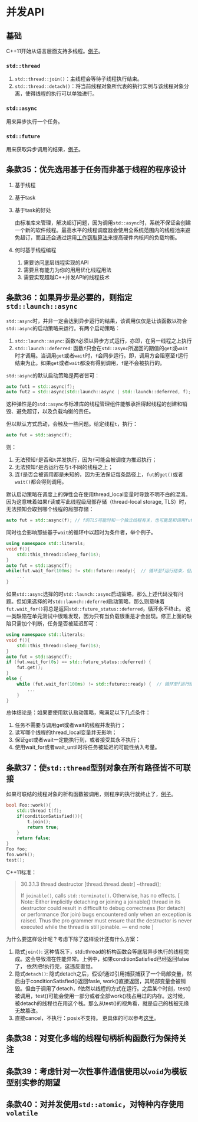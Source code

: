 # 并发API

## 基础
C++11开始从语言层面支持多线程。[例子](./bootcamp.cpp)。
### `std::thread`
1. `std::thread::join()`：主线程会等待子线程执行结束。
2. `std::thread::detach()`：将当前线程对象所代表的执行实例与该线程对象分离，使得线程的执行可以单独进行。

### `std::async`
用来异步执行一个任务。

### `std::future`
用来获取异步调用的结果，[例子](./future.cpp)。

## 条款35：优先选用基于任务而非基于线程的程序设计
1. 基于线程
2. 基于task
3. 基于task的好处
   
   由标准库来管理，解决超订问题，因为调用`std::async`时，系统不保证会创建一个新的软件线程。最高水平的线程调度器会使用全系统范围内的线程池来避免超订，而且还会通过运用[工作窃取算法](https://blog.csdn.net/pange1991/article/details/80944797)来提高硬件内核间的负载均衡。

4. 何时基于线程编程
   1. 需要访问底层线程实现的API
   2. 需要且有能力为你的用用优化线程用法
   3. 需要实现超越C++并发API的线程技术
## 条款36：如果异步是必要的，则指定`std::launch::async`
`std::async`时，并非一定会达到异步运行的结果，该调用仅仅是让该函数以符合`std::async`的启动策略来运行。有两个启动策略：
1. `std::launch::async`: 函数`f`必须以异步方式运行，亦即，在另一线程之上执行
2. `std::launch::deferred`: 函数`f`只会在`std::async`所返回的期值的`get`或`wait`时才调用。当调用`get`或者`wait`时，`f`会同步运行。即，调用方会阻塞至`f`运行结束为止。如果`get`或者`wait`都没有得到调用，`f`是不会被执行的。

`std::async`的默认启动策略是两者皆可：
```c++
auto fut1 = std::async(f);
auto fut2 = std::async(std::launch::async | std::launch::deferred, f); // 等价
```
这种弹性是的`std::async`与标准库的线程管理组件能够承担得起线程的创建和销毁、避免超订，以及负载均衡的责任。

但以默认方式启动，会触及一些问题。给定线程`t`，执行：
```C++
auto fut = std::async(f);
```
则：
1. 无法预知`f`是否和`t`并发执行，因为`f`可能会被调度为推迟执行；
2. 无法预知`f`是否运行在与`t`不同的线程之上；
3. 连`f`是否会被调用都是未知的，因为无法保证每条路径上，`fut`的`get()`或者`wait()`都会得到调用。

默认启动策略在调度上的弹性会在使用thread_local变量时导致不明不白的混淆。因为这意味着如果`f`读或写此线程级局部存储（thread-local storage, TLS）时，无法预知会取到哪个线程的局部存储：
```c++
auto fut = std::async(f); // f的TLS可能时和一个独立线程有关，也可能是和调用fut.get()或fut.wait()的线程有关
```
同时也会影响那些基于`wait`的循环中以超时为条件者，举个例子。
```c++
using namespace std::literals;
void f(){
    std::this_thread::sleep_for(1s);
}
auto fut = std::async(f);
while(fut.wait_for(100ms) != std::future::ready){  // 循环至f运行结束，但此事可能永不发生
    ...
}
```
如果`std::async`选择的时`std::launch::async`启动策略，那么上述代码没有问题。但如果选择的时`std::launch::deferred`启动策略，那么则意味着`fut.wait_for()`将总是返回`std::future_status::deferred`，循环永不终止。
这一类缺陷在单元测试中很难发现，因为只有当负载很重是才会出现。修正上面的缺陷只需加个判断，任务是否被延迟即可：
```c++
using namespace std::literals;
void f(){
    std::this_thread::sleep_for(1s);
}
auto fut = std::async(f);
if (fut.wait_for(0s) == std::future_status::deferred) {
    fut.get();
}
else {
    while (fut.wait_for(100ms) != std::future::ready) {  // 循环至f运行结束，但此事可能永不发生
        ...
    }
}
```
总体结论是：如果要使用默认启动策略，需满足以下几点条件：
1. 任务不需要与调用get或者wait的线程并发执行；
2. 读写哪个线程的thread_local变量并无影响；
3. 保证get或者wait一定能执行到，或者接受其永不执行；
4. 使用wait_for或者wait_until时将任务被延迟的可能性纳入考量。

## 条款37：使`std::thread`型别对象在所有路径皆不可联接
如果可联结的线程对象的析构函数被调用，则程序的执行就终止了，[例子](./destructor.cpp)。
```c++
bool Foo::work(){
    std::thread t(f);
    if(conditionSatisfied()){
        t.join();
        return true;
    }
    return false;
}
Foo foo;
foo.work();
test();
```
C++11标准：
>30.3.1.3 thread destructor [thread.thread.destr] ~thread();
>
>If `joinable()`, calls `std::terminate()`. Otherwise, has no effects.
>[ Note: Either implicitly detaching or joining a joinable() thread in its destructor could result in difficult to debug correctness (for detach) or performance (for join) bugs encountered only when an exception is raised. Thus the pro grammer must ensure that the destructor is never executed while the thread is still joinable. — end note ]

为什么要这样设计呢？考虑下除了这样设计还有什么方案：
1. 隐式`join()`: 这种情况下，std::thread的析构函数会等底层异步执行的线程完成。这会导致潜在性能异常。上例中，如果conditionSatisfied已经返回false了， 依然把f执行完，这违反直觉。
2. 隐式`detach()`: 隐式detach之后，假设f通过引用捕获捕获了一个局部变量，然后由于conditionSatisfied()返回fasle, work()直接返回，其局部变量会被销毁。但由于调用了detach，f依然以线程的方式在运行。之后某个时刻，test()被调用，test()可能会使用一部分或者全部work()栈占用过的内存。这时候，被detach的线程也在用这个栈。那么从test()的视角看，就是自己的栈被无缘无故篡改。
3. 直接cancel，不执行：posix不支持。
更具体的可以参考[这里](https://akrzemi1.wordpress.com/2012/11/14/not-using-stdthread/)。
## 条款38：对变化多端的线程句柄析构函数行为保持关注
## 条款39：考虑针对一次性事件通信使用以`void`为模板型别实参的期望
## 条款40：对并发使用`std::atomic`，对特种内存使用`volatile`